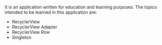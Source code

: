 It is an application written for education and learning purposes. The topics intended to be learned in this application are:

* RecyclerView  
* RecyclerView Adapter
* RecyclerView Row
* Singleton
